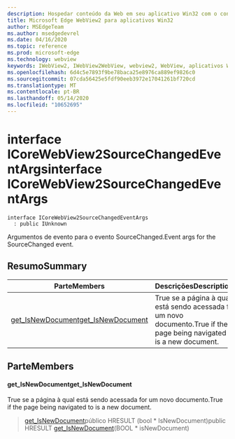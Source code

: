 ```yaml
---
description: Hospedar conteúdo da Web em seu aplicativo Win32 com o controle WebView2 do Microsoft Edge
title: Microsoft Edge WebView2 para aplicativos Win32
author: MSEdgeTeam
ms.author: msedgedevrel
ms.date: 04/16/2020
ms.topic: reference
ms.prod: microsoft-edge
ms.technology: webview
keywords: IWebView2, IWebView2WebView, webview2, WebView, aplicativos Win32, Win32, Edge, ICoreWebView2, ICoreWebView2Controller, controle do navegador, HTML Edge
ms.openlocfilehash: 6d4c5e7893f9be78baca25e8976ca889ef9826c0
ms.sourcegitcommit: 07cda56425e5fdf90eeb3972e17041261bf720cd
ms.translationtype: MT
ms.contentlocale: pt-BR
ms.lasthandoff: 05/14/2020
ms.locfileid: "10652695"
---
```

# <span data-ttu-id="e3159-104">interface ICoreWebView2SourceChangedEventArgs</span><span class="sxs-lookup"><span data-stu-id="e3159-104">interface ICoreWebView2SourceChangedEventArgs</span></span> 

```
interface ICoreWebView2SourceChangedEventArgs
  : public IUnknown
```

<span data-ttu-id="e3159-105">Argumentos de evento para o evento SourceChanged.</span><span class="sxs-lookup"><span data-stu-id="e3159-105">Event args for the SourceChanged event.</span></span>

## <span data-ttu-id="e3159-106">Resumo</span><span class="sxs-lookup"><span data-stu-id="e3159-106">Summary</span></span>

 <span data-ttu-id="e3159-107">Parte</span><span class="sxs-lookup"><span data-stu-id="e3159-107">Members</span></span>                        | <span data-ttu-id="e3159-108">Descrições</span><span class="sxs-lookup"><span data-stu-id="e3159-108">Descriptions</span></span>
--------------------------------|---------------------------------------------
[<span data-ttu-id="e3159-109">get_IsNewDocument</span><span class="sxs-lookup"><span data-stu-id="e3159-109">get_IsNewDocument</span></span>](#get_isnewdocument) | <span data-ttu-id="e3159-110">True se a página à qual está sendo acessada for um novo documento.</span><span class="sxs-lookup"><span data-stu-id="e3159-110">True if the page being navigated to is a new document.</span></span>

## <span data-ttu-id="e3159-111">Parte</span><span class="sxs-lookup"><span data-stu-id="e3159-111">Members</span></span>

#### <span data-ttu-id="e3159-112">get_IsNewDocument</span><span class="sxs-lookup"><span data-stu-id="e3159-112">get_IsNewDocument</span></span> 

<span data-ttu-id="e3159-113">True se a página à qual está sendo acessada for um novo documento.</span><span class="sxs-lookup"><span data-stu-id="e3159-113">True if the page being navigated to is a new document.</span></span>

> <span data-ttu-id="e3159-114">[get_IsNewDocument](#get_isnewdocument)público HRESULT (bool \* IsNewDocument)</span><span class="sxs-lookup"><span data-stu-id="e3159-114">public HRESULT [get_IsNewDocument](#get_isnewdocument)(BOOL \* isNewDocument)</span></span>

